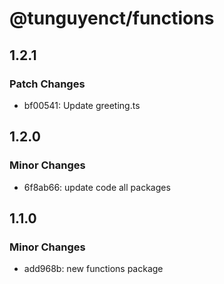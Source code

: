 # @tunguyenct/functions

## 1.2.1

### Patch Changes

- bf00541: Update greeting.ts

## 1.2.0

### Minor Changes

- 6f8ab66: update code all packages

## 1.1.0

### Minor Changes

- add968b: new functions package
